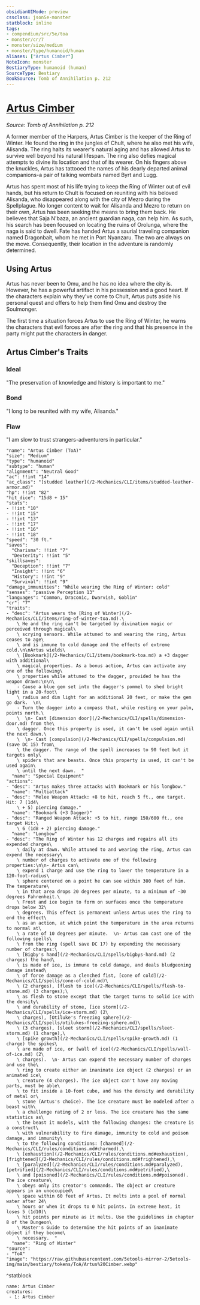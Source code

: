 ```yaml
---
obsidianUIMode: preview
cssclass: json5e-monster
statblock: inline
tags:
- compendium/src/5e/toa
- monster/cr/7
- monster/size/medium
- monster/type/humanoid/human
aliases: ["Artus Cimber"]
NoteIcon: monster
BestiaryType: humanoid (human)
SourceType: Bestiary
BookSource: Tomb of Annihilation p. 212
---
```

# [Artus Cimber](2-Mechanics/CLI/bestiary/npc/artus-cimber-toa.md)
*Source: Tomb of Annihilation p. 212*  

A former member of the Harpers, Artus Cimber is the keeper of the Ring of Winter. He found the ring in the jungles of Chult, where he also met his wife, Alisanda. The ring halts its wearer's natural aging and has allowed Artus to survive well beyond his natural lifespan. The ring also defies magical attempts to divine its location and that of its wearer. On his fingers above the knuckles, Artus has tattooed the names of his dearly departed animal companions-a pair of talking wombats named Byrt and Lugg.

Artus has spent most of his life trying to keep the Ring of Winter out of evil hands, but his return to Chult is focused on reuniting with his beloved Alisanda, who disappeared along with the city of Mezro during the Spellplague. No longer content to wait for Alisanda and Mezro to return on their own, Artus has been seeking the means to bring them back. He believes that Saja N'baza, an ancient guardian naga, can help him. As such, his search has been focused on locating the ruins of Orolunga, where the naga is said to dwell. Fate has handed Artus a saurial traveling companion named Dragonbait, whom he met in Port Nyanzaru. The two are always on the move. Consequently, their location in the adventure is randomly determined.

## Using Artus

Artus has never been to Omu, and he has no idea where the city is. However, he has a powerful artifact in his possession and a good heart. If the characters explain why they've come to Chult, Artus puts aside his personal quest and offers to help them find Omu and destroy the Soulmonger.

The first time a situation forces Artus to use the Ring of Winter, he warns the characters that evil forces are after the ring and that his presence in the party might put the characters in danger.

## Artus Cimber's Traits

### Ideal

"The preservation of knowledge and history is important to me."

### Bond

"I long to be reunited with my wife, Alisanda."

### Flaw

"I am slow to trust strangers-adventurers in particular."

```statblock
"name": "Artus Cimber (ToA)"
"size": "Medium"
"type": "humanoid"
"subtype": "human"
"alignment": "Neutral Good"
"ac": !!int "14"
"ac_class": "[studded leather](/2-Mechanics/CLI/items/studded-leather-armor.md)"
"hp": !!int "82"
"hit_dice": "15d8 + 15"
"stats":
- !!int "10"
- !!int "15"
- !!int "13"
- !!int "17"
- !!int "16"
- !!int "18"
"speed": "30 ft."
"saves":
  "Charisma": !!int "7"
  "Dexterity": !!int "5"
"skillsaves":
  "Deception": !!int "7"
  "Insight": !!int "6"
  "History": !!int "9"
  "Survival": !!int "9"
"damage_immunities": "While wearing the Ring of Winter: cold"
"senses": "passive Perception 13"
"languages": "Common, Draconic, Dwarvish, Goblin"
"cr": "7"
"traits":
- "desc": "Artus wears the [Ring of Winter](/2-Mechanics/CLI/items/ring-of-winter-toa.md).\
    \ He and the ring can't be targeted by divination magic or perceived through magical\
    \ scrying sensors. While attuned to and wearing the ring, Artus ceases to age\
    \ and is immune to cold damage and the effects of extreme cold.\n\nArtus wields\
    \ [Bookmark](/2-Mechanics/CLI/items/bookmark-toa.md) a +3 dagger with additional\
    \ magical properties. As a bonus action, Artus can activate any one of the following\
    \ properties while attuned to the dagger, provided he has the weapon drawn:\n\n\
    - Cause a blue gem set into the dagger's pommel to shed bright light in a 20-foot\
    \ radius and dim light for an additional 20 feet, or make the gem go dark.  \n\
    - Turn the dagger into a compass that, while resting on your palm, points north.\
    \  \n- Cast [dimension door](/2-Mechanics/CLI/spells/dimension-door.md) from the\
    \ dagger. Once this property is used, it can't be used again until the next dawn.\
    \  \n- Cast [compulsion](/2-Mechanics/CLI/spells/compulsion.md) (save DC 15) from\
    \ the dagger. The range of the spell increases to 90 feet but it targets only\
    \ spiders that are beasts. Once this property is used, it can't be used again\
    \ until the next dawn.  "
  "name": "Special Equipment"
"actions":
- "desc": "Artus makes three attacks with Bookmark or his longbow."
  "name": "Multiattack"
- "desc": "Melee Weapon Attack: +8 to hit, reach 5 ft., one target. Hit: 7 (1d4\
    \ + 5) piercing damage."
  "name": "Bookmark (+3 Dagger)"
- "desc": "Ranged Weapon Attack: +5 to hit, range 150/600 ft., one target Hit:\
    \ 6 (1d8 + 2) piercing damage."
  "name": "Longbow"
- "desc": "The Ring of Winter has 12 charges and regains all its expended charges\
    \ daily at dawn. While attuned to and wearing the ring, Artus can expend the necessary\
    \ number of charges to activate one of the following properties:\n\n- Artus can\
    \ expend 1 charge and use the ring to lower the temperature in a 120-foot-radius\
    \ sphere centered on a point he can see within 300 feet of him. The temperature\
    \ in that area drops 20 degrees per minute, to a minimum of −30 degrees Fahrenheit.\
    \ Frost and ice begin to form on surfaces once the temperature drops below 32\
    \ degrees. This effect is permanent unless Artus uses the ring to end the effect\
    \ as an action, at which point the temperature in the area returns to normal at\
    \ a rate of 10 degrees per minute.  \n- Artus can cast one of the following spells\
    \ from the ring (spell save DC 17) by expending the necessary number of charges:\
    \ [Bigby's hand](/2-Mechanics/CLI/spells/bigbys-hand.md) (2 charges) the hand\
    \ is made of ice, is immune to cold damage, and deals bludgeoning damage instead\
    \ of force damage as a clenched fist, [cone of cold](/2-Mechanics/CLI/spells/cone-of-cold.md)\
    \ (2 charges), [flesh to ice](/2-Mechanics/CLI/spells/flesh-to-stone.md) (3 charges);\
    \ as flesh to stone except that the target turns to solid ice with the density\
    \ and durability of stone, [ice storm](/2-Mechanics/CLI/spells/ice-storm.md) (2\
    \ charges), [Otiluke's freezing sphere](/2-Mechanics/CLI/spells/otilukes-freezing-sphere.md)\
    \ (3 charges), [sleet storm](/2-Mechanics/CLI/spells/sleet-storm.md) (1 charge),\
    \ [spike growth](/2-Mechanics/CLI/spells/spike-growth.md) (1 charge) the spikes\
    \ are made of ice, or [wall of ice](/2-Mechanics/CLI/spells/wall-of-ice.md) (2\
    \ charges).  \n- Artus can expend the necessary number of charges and use the\
    \ ring to create either an inanimate ice object (2 charges) or an animated ice\
    \ creature (4 charges). The ice object can't have any moving parts, must be able\
    \ to fit inside a 10-foot cube, and has the density and durability of metal or\
    \ stone (Artus's choice). The ice creature must be modeled after a beast with\
    \ a challenge rating of 2 or less. The ice creature has the same statistics as\
    \ the beast it models, with the following changes: the creature is a construct\
    \ with vulnerability to fire damage, immunity to cold and poison damage, and immunity\
    \ to the following conditions: [charmed](/2-Mechanics/CLI/rules/conditions.md#charmed),\
    \ [exhaustion](/2-Mechanics/CLI/rules/conditions.md#exhaustion), [frightened](/2-Mechanics/CLI/rules/conditions.md#frightened),\
    \ [paralyzed](/2-Mechanics/CLI/rules/conditions.md#paralyzed), [petrified](/2-Mechanics/CLI/rules/conditions.md#petrified),\
    \ and [poisoned](/2-Mechanics/CLI/rules/conditions.md#poisoned). The ice creature\
    \ obeys only its creator's commands. The object or creature appears in an unoccupied\
    \ space within 60 feet of Artus. It melts into a pool of normal water after 24\
    \ hours or when it drops to 0 hit points. In extreme heat, it loses 5 (1d10)\
    \ hit points per minute as it melts. Use the guidelines in chapter 8 of the Dungeon\
    \ Master's Guide to determine the hit points of an inanimate object if they become\
    \ necessary.  "
  "name": "Ring of Winter"
"source":
- "ToA"
"image": "https://raw.githubusercontent.com/5etools-mirror-2/5etools-img/main/bestiary/tokens/ToA/Artus%20Cimber.webp"
```
^statblock

```encounter-table
name: Artus Cimber
creatures:
 - 1: Artus Cimber
```